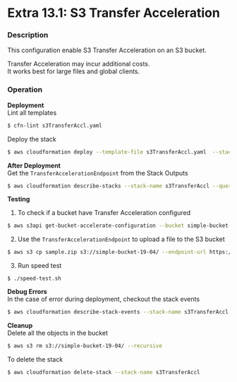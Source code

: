 # Extra 13.1: S3 Transfer Acceleration

### Description

This configuration enable S3 Transfer Acceleration on an S3 bucket.  

Transfer Acceleration may incur additional costs.  
It works best for large files and global clients.  


### Operation

**Deployment**  
Lint all templates

```bash
$ cfn-lint s3TransferAccl.yaml
```

Deploy the stack

```bash
$ aws cloudformation deploy --template-file s3TransferAccl.yaml  --stack-name s3TransferAccl
```

**After Deployment**  
Get the `TransferAccelerationEndpoint` from the Stack Outputs
```bash
$ aws cloudformation describe-stacks --stack-name s3TransferAccl --query "Stacks[0].Outputs" --no-cli-pager
```

**Testing**
1. To check if a bucket have Transfer Acceleration configured
```bash
$ aws s3api get-bucket-accelerate-configuration --bucket simple-bucket-19-04
```

2. Use the `TransferAccelerationEndpoint` to upload a file to the S3 bucket
```bash
$ aws s3 cp sample.zip s3://simple-bucket-19-04/ --endpoint-url https://s3-accelerate.amazonaws.com
```  
3. Run speed test
```
$ ./speed-test.sh
```  

**Debug Errors**  
In the case of error during deployment, checkout the stack events

```bash
$ aws cloudformation describe-stack-events --stack-name s3TransferAccl
```

**Cleanup**  
Delete all the objects in the bucket

```bash
$ aws s3 rm s3://simple-bucket-19-04/ --recursive
```

To delete the stack

```bash
$ aws cloudformation delete-stack --stack-name s3TransferAccl
```
